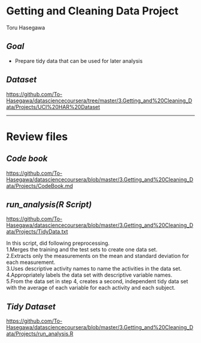 # **Getting and Cleaning Data Project**  
Toru Hasegawa  
## *Goal*  
- Prepare tidy data that can be used for later analysis  

## *Dataset*  
<https://github.com/To-Hasegawa/datasciencecoursera/tree/master/3.Getting_and%20Cleaning_Data/Projects/UCI%20HAR%20Dataset>  

***  
# **Review files**  
## *Code book*  
<https://github.com/To-Hasegawa/datasciencecoursera/blob/master/3.Getting_and%20Cleaning_Data/Projects/CodeBook.md>  

## *run_analysis(R Script)*  
<https://github.com/To-Hasegawa/datasciencecoursera/blob/master/3.Getting_and%20Cleaning_Data/Projects/TidyData.txt>  

In this script, did following preprocessing.  
1.Merges the training and the test sets to create one data set.  
2.Extracts only the measurements on the mean and standard deviation for each measurement.  
3.Uses descriptive activity names to name the activities in the data set.  
4.Appropriately labels the data set with descriptive variable names.  
5.From the data set in step 4, creates a second, independent tidy data set with the average of each variable for each activity and each subject.  

## *Tidy Dataset*  
<https://github.com/To-Hasegawa/datasciencecoursera/blob/master/3.Getting_and%20Cleaning_Data/Projects/run_analysis.R>  
